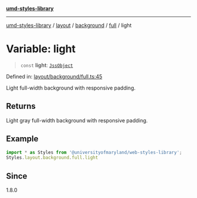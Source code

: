 [**umd-styles-library**](../../../../../../README.md)

***

[umd-styles-library](../../../../../../modules.md) / [layout](../../../../../README.md) / [background](../../../README.md) / [full](../README.md) / light

# Variable: light

> `const` **light**: [`JssObject`](../../../../../../utilities/namespaces/transform/type-aliases/JssObject.md)

Defined in: [layout/background/full.ts:45](https://github.com/UMD-Digital/design-system/blob/2d95010ba8e3e1595ebab66599330577b600c5fb/packages/styles/source/layout/background/full.ts#L45)

Light full-width background with responsive padding.

## Returns

Light gray full-width background with responsive padding.

## Example

```typescript
import * as Styles from '@universityofmaryland/web-styles-library';
Styles.layout.background.full.light
```

## Since

1.8.0

